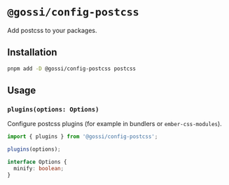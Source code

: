 # `@gossi/config-postcss`

Add postcss to your packages.

## Installation

```sh
pnpm add -D @gossi/config-postcss postcss
```

## Usage

### `plugins(options: Options)`

Configure postcss plugins (for example in bundlers or `ember-css-modules`).

```js
import { plugins } from '@gossi/config-postcss';

plugins(options);
```

```ts
interface Options {
  minify: boolean;
}
```
